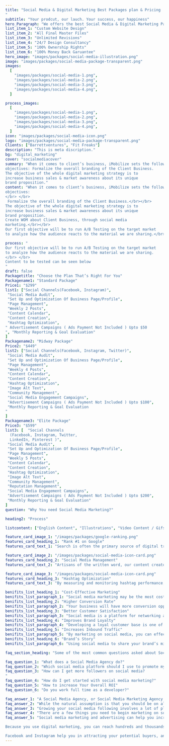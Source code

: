 ```yaml
---
title: "Social Media & Digital Marketing Best Packages plan & Pricing
"
subtitle: "Your prodcut, our lauch. Your success, our happiness"
hero_Paragraph: "We offers the best Social Media & Digital Marketing Packages in affordable budget. The business website is now the backbone and the infrastructure around which you build your business."
list_item_1: "Custom Website Design"
list_item_2: "All Final Master Files"
list_item_3: "Unlimited Revisions"
list_item_4: "24/7 Design Consultancy"
list_item_5: "100% Ownership Rights"
list_item_6: "100% Money Back Garuantee"
hero_image: "images/packages/social-media-illustration.png"
image: "images/packages/social-media-package-transparent.png"
images:
  [
    "images/packages/social-media-1.png",
    "images/packages/social-media-2.png",
    "images/packages/social-media-3.png",
    "images/packages/social-media-4.png",
  ]

process_images:
  [
    "images/packages/social-media-1.png",
    "images/packages/social-media-2.png",
    "images/packages/social-media-3.png",
    "images/packages/social-media-4.png",
  ]
icon: "images/packages/social-media-icon.png"
logo: "images/packages/social-media-package-transparent.png"
Clients: ["Barrettventures", "Fit Freaks"]
description: "This is meta discription."
bg: "digital_marketing"
cover: "socialmediacover"
summary: "When it comes to client’s business, iMobilize sets the following
objectives: Formalize the overall branding of the Client Business.
The objective of the whole digital marketing strategy is to
increase business sales & market awareness about its unique
brand proposition."
content: "When it comes to client’s business, iMobilize sets the following
objectives:
</br> </br>
 Formalize the overall branding of the Client Business.</br></br>
The objective of the whole digital marketing strategy is to
increase business sales & market awareness about its unique
brand proposition.
Create WOM about Client Business, through social media
marketing.</br></br>
Our first objective will be to run A/B Testing on the target market
to analyze how the audience reacts to the material we are sharing.</br>"

process: "
Our first objective will be to run A/B Testing on the target market
to analyze how the audience reacts to the material we are sharing.
</br> </br>
Content to be tested can be seen below
"
draft: false
Packagetitle: "Choose the Plan That’s Right For You"
Packagename1: "Standard Package"
Price1: "$299"
list1: ["Social Channels(Facebook, Instagram)",
 "Social Media Audit",
 "Set Up and Optimization Of Business Page/Profile",
 "Page Management",
 "Weekly 2 Posts",
 "Content Calendar",
 "Content Creation",
 "Hashtag Optimization",
" Advertisement Campaigns ( Ads Payment Not Included ) Upto $50
", "Monthly Reporting & Goal Evaluation"
]
Packagename2: "Midway Package"
Price2: "$449"
list2: ["Social Channels(Facebook, Instagram, Twitter)",
 "Social Media Audit",
 "Set Up and Optimization Of Business Page/Profile",
 "Page Management",
 "Weekly 4 Posts",
 "Content Calendar",
 "Content Creation",
 "Hashtag Optimization",
 "Image Alt Text",
 "Community Management",
 "Social Media Engagement Campaigns",
 "Advertisement Campaigns ( Ads Payment Not Included ) Upto $100",
 "Monthly Reporting & Goal Evaluation
"
]
Packagename3: "Elite Package"
Price3: "$599"
list3: [  "Social Channels
  (Facebook, Instagram, Twitter,
  LinkedIn, Pinterest )",
 "Social Media Audit",
 "Set Up and Optimization Of Business Page/Profile",
 "Page Management",
 "Weekly 5 Posts",
 "Content Calendar",
 "Content Creation",
 "Hashtag Optimization",
 "Image Alt Text",
 "Community Management",
 "Reputation Management",
 "Social Media Engagement Campaigns",
 "Advertisement Campaigns ( Ads Payment Not Included ) Upto $200",
 "Monthly Reporting & Goal Evaluation"
]
question: "Why You need Social Media Marketing?"

heading2: "Process"

listcontent: ["English Content", "Illustrations", "Video Content / Gifs","Real-Life Images", "Pictorial Content" ]

feature_card_image_1: "/images/packages/google-ranking.png"
features_card_heading_1: "Rank #1 on Google"
features_card_text_1: "Search is often the primary source of digital traffic for brands and complements other marketing channels. Greater visibility and ranking higher in search results than your competition can have a material impact on your bottom line."

feature_card_image_2: "/images/packages/social-media-icon-card.png"
features_card_heading_2: "Social Media Management"
features_card_text_2: "Artisans of the written word, our content creators and the team of copywriters take the time to get to know your company and brand. Through this involvement process, we can ensure that each piece of content is curated with the right brand voice and message. You have a story to tell your audience"

feature_card_image_3: "/images/packages/social-media-icon-card.png"
features_card_heading_3: "Hashtag Optimization"
features_card_text_3: "By measuring and monitoring hashtag performance, you'll know whether your hashtag targeting needs further improvement or is already working just fine. This data is essential for your marketing team to determine why some posts are doing well while others are not."

benifits_list_heading_1: "Cost-Effective Marketing"
benifits_list_paragraph_1: "Social media marketing may be the most cost-effective component of an advertising strategy. Almost all social networking platforms allow you to sign up and create a profile for free, and any paid promotions you decide to invest in are relatively inexpensive when compared to other marketing tactics."
benifits_list_heading_2: "Higher Conversion Rate"
benifits_list_paragraph_2: "Your business will have more conversion opportunities as a result of higher visibility. Every blog post, photograph, video, or remark has the potential to drive traffic to your company’s website. Through a humanization factor, social media marketing allows your company to make a great impression."
benifits_list_heading_3: "Better Customer Satisfaction"
benifits_list_paragraph_3: "Social media is a platform for networking and communication. It is critical to give your firm a voice through these platforms in order to humanize it. Customers like receiving a personalized answer rather than an automatic one when they leave comments on your pages."
benifits_list_heading_4: "Improves Brand Loyalty"
benifits_list_paragraph_4: "Developing a loyal customer base is one of the primary goals of almost all businesses. Given that customer satisfaction and brand loyalty typically go hand in hand, it is critical to engage with customers on a regular basis and begin developing a bond with them."
benifits_list_heading_5: "Increases Inbound Traffic"
benifits_list_paragraph_5: "By marketing on social media, you can effectively open your business to a wider variety of versatile consumers across the globe. Every social media profile visit that you get works as a gateway to your website, and every piece of content you post is one more opportunity to acquire a new customer."
benifits_list_heading_6: "Brand’s Story"
benifits_list_paragraph_6: "Using social media to share your brand’s mission and stories is an excellent way to do so. Effective stories can have a significant impact on the image of your brand. They can be simple or complex, depending on what you believe will be the most effective."

faq_section_heading: "Some of the most common questions asked about Social Media Marketing."

faq_question_1: "What does a Social Media Agency do?"
faq_question_2: "Which social media platform should I use to promote my business?"
faq_question_3: "How can I get more followers on social media?
"
faq_question_4: "How do I get started with social media marketing?"
faq_question_5: "How to increase Your Overall ROI"
faq_question_6: "Do you work full time as a developer?"

faq_answer_1: "A Social Media Agency, or Social Media Marketing Agency works to grow your social media presence and following through tailored social media packages. Agencies optimise social media profiles, create both visual and written content for posts, and engage with users to grow your business social media accounts."
faq_answer_2: "While the natural assumption is that you should be on all the popular platforms, this can be counterproductive if not executed with a strategy. Instead, focus on a couple of platforms that are highly popular among your target audience. So the best platforms to use will vary for each business."
faq_answer_3: "Growing your social media following involves a lot of planning and strategizing as well as posting the right content and targeting the right audience."
faq_answer_4: "There are a few things you need to begin marketing on social media – a goal, a target audience and a strategy. "
faq_answer_5: "Social media marketing and advertising can help you increase your return on investment, as the cost of advertising on these social media forums is often less than the return, giving you more revenue.

Because you use digital marketing, you can reach hundreds and thousands of people by simply targeting ads, reducing your advertisement costs.

Facebook and Instagram help you in attracting your potential buyers, and at the same time, they aim to keep the potential customers engaged on their specific social media networks so that you and they both can benefit from this. "
---
```


